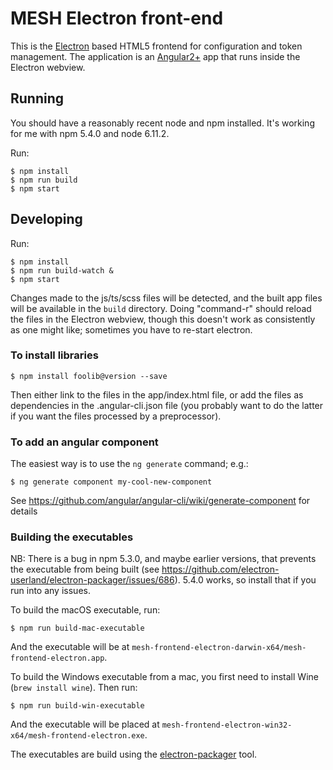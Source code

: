 # MESH Electron front-end

This is the [Electron](https://electron.atom.io/) based HTML5 frontend for configuration and token management. The application is an [Angular2+](https://angular.io/) app that runs inside the Electron webview.

## Running

You should have a reasonably recent node and npm installed. It's working for me with npm 5.4.0 and node 6.11.2.

Run:

    $ npm install
    $ npm run build
    $ npm start

## Developing

Run:

    $ npm install
    $ npm run build-watch &
    $ npm start

Changes made to the js/ts/scss files will be detected, and the built app files will be available in the `build` directory. Doing "command-r" should reload the files in the Electron webview, though this doesn't work as consistently as one might like; sometimes you have to re-start electron.

### To install libraries

    $ npm install foolib@version --save

Then either link to the files in the app/index.html file, or add the files as dependencies in the .angular-cli.json file (you probably want to do the latter if you want the files processed by a preprocessor).

### To add an angular component

The easiest way is to use the `ng generate` command; e.g.:

    $ ng generate component my-cool-new-component

See https://github.com/angular/angular-cli/wiki/generate-component for details

### Building the executables

NB: There is a bug in npm 5.3.0, and maybe earlier versions, that prevents the executable from being built (see https://github.com/electron-userland/electron-packager/issues/686). 5.4.0 works, so install that if you run into any issues.

To build the macOS executable, run:

    $ npm run build-mac-executable

And the executable will be at `mesh-frontend-electron-darwin-x64/mesh-frontend-electron.app`.

To build the Windows executable from a mac, you first need to install Wine (`brew install wine`). Then run:

    $ npm run build-win-executable

And the executable will be placed at `mesh-frontend-electron-win32-x64/mesh-frontend-electron.exe`.

The executables are build using the [electron-packager](https://github.com/electron-userland/electron-packager) tool.
